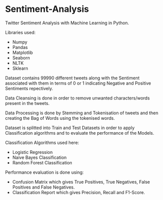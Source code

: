 # Sentiment-Analysis

Twitter Sentiment Analysis with Machine Learning in Python.

Libraries used:
- Numpy
- Pandas
- Matplotlib
- Seaborn
- NLTK
- Sklearn

Dataset contains 99990 different tweets along with the Sentiment associated with them in terms of 0 or 1 indicating Negative and Positive Sentiments repectively.

Data Cleansing is done in order to remove unwanted characters/words present in the tweets.

Data Processing is done by Stemming and Tokenisation of tweets and then creating the Bag of Words using the tokenised words.

Dataset is splitted into Train and Test Datasets in order to apply Classification algorithms and to evaluate the performance of the Models.

Classification Algorithms used here:
- Logistic Regression
- Naive Bayes Classification
- Random Forest Classification

Performance evaluation is done using:
- Confusion Matrix which gives True Positives, True Negatives, False Positives and False Negatives.
- Classification Report which gives Precision, Recall and F1-Score.
